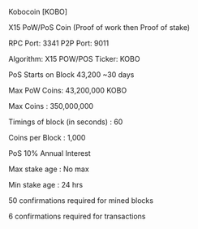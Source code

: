 Kobocoin [KOBO]

X15 PoW/PoS Coin (Proof of work then Proof of stake)

RPC Port: 3341
P2P Port: 9011

Algorithm: X15 POW/POS
Ticker: KOBO

PoS Starts on Block 43,200 ~30 days

Max PoW Coins: 43,200,000 KOBO

Max Coins : 350,000,000

Timings of block (in seconds) : 60

Coins per Block  : 1,000

PoS 10% Annual Interest

Max stake age : No max

Min stake age : 24 hrs

50 confirmations required for mined blocks

6 confirmations required for transactions
